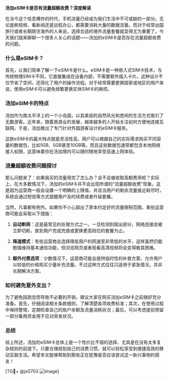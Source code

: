 **汤加eSIM卡是否有流量超额收费？深度解读**

在当今这个信息爆炸的时代，手机流量已经成为我们生活中不可或缺的一部分。无论是刷视频、看新闻还是远程办公，都需要消耗大量的数据流量。而对于经常出国旅行或者长期居住海外的人来说，选择合适的境外流量套餐就显得尤为重要了。今天我们就来聊聊一个很多人关心的话题——汤加的eSIM卡是否存在流量超额收费的问题。

### 什么是eSIM卡？

首先，让我们简单了解一下eSIM卡是什么。eSIM卡是一种嵌入式SIM卡技术，与传统物理SIM卡不同，它直接集成在设备内部，不需要额外插入卡片。这种设计不仅节省了空间，还简化了用户的操作流程。对于经常需要更换国家或地区的用户来说，使用eSIM卡可以避免频繁更换实体SIM卡的麻烦。

### 汤加eSIM卡的特点

汤加作为南太平洋上的一个小岛国，以其美丽的自然风光和悠闲的生活方式吸引了无数游客。近年来，随着旅游业的发展，越来越多的人开始关注如何方便地连接互联网。于是，汤加推出了专门针对外国游客设计的eSIM卡服务。

这款eSIM卡的最大特点就是灵活性高。用户可以根据自己的实际需求购买不同容量的数据包，比如1GB、5GB甚至10GB等。而且这些数据包通常都包含本地网络接入权限，这意味着你在汤加境内可以随时随地享受高速上网体验。

### 流量超额收费问题探讨

那么问题来了：如果我买的流量用完了怎么办？会不会被收取高额费用呢？实际上，在大多数情况下，汤加的eSIM卡并不会出现所谓的“流量超额收费”现象。这是因为运营商一般会设置一个明确的上限值，并且当用户的剩余流量接近耗尽时，系统会通过短信等方式提醒用户及时续费或者升级套餐。

当然，凡事都有例外。如果你不小心超出了原本约定好的流量限制范围，某些运营商可能会采取以下措施：

1. **自动断网**：这是最常见的处理方式之一。一旦检测到超出部分，网络连接会被立即切断，直到用户完成充值或更换更高档位的套餐为止。
   
2. **降速模式**：有些运营商会选择降低用户的网速至非常低的水平，这样虽然仍能勉强维持基本通信功能，但浏览网页或者观看高清视频将会变得极其困难。

3. **额外付费选项**：少数情况下，运营商可能会提供临时性的补救方案，允许用户以较低的价格购买少量补充流量。不过这种方式往往只适用于紧急情况，并非长期解决方案。

### 如何避免意外支出？

为了避免因疏忽而导致不必要的开销，建议大家在购买汤加eSIM卡之前做好充分准备。首先，仔细阅读相关条款细则，了解清楚各项收费标准；其次，在使用过程中保持警惕，定期检查自己的账户余额及流量消耗状况；最后，可以考虑提前预留一部分备用资金用于应对突发状况。

### 总结

综上所述，汤加的eSIM卡总体上是一个性价比不错的选择，尤其是在没有太多复杂规则的前提下。只要合理规划自己的消费习惯，就可以轻松享受到便捷高效的移动互联生活。希望本文能够帮助到那些正在犹豫是否应该尝试这一新兴事物的朋友！

[TG💪+ @jx0703 ![Image](https://github.com/user-attachments/assets/dbca1d08-cadb-493c-b0ec-ad6f7a83f270)]